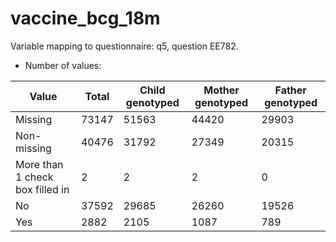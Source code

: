 # vaccine_bcg_18m
Variable mapping to questionnaire: q5, question EE782.
- Number of values:

| Value | Total | Child genotyped | Mother genotyped | Father genotyped |
| ----- | ----- | --------------- | ---------------- | ---------------- |
| Missing | 73147 | 51563 | 44420 | 29903 |
| Non-missing | 40476 | 31792 | 27349 | 20315 |
| More than 1 check box filled in | 2 | 2 | 2 |0 |
| No | 37592 | 29685 | 26260 |19526 |
| Yes | 2882 | 2105 | 1087 |789 |



